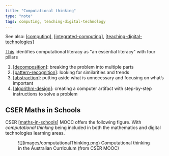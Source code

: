 ```yaml
---
title: "Computational thinking"
type: "note"
tags: computing, teaching-digital-technology
---
```


See also: [[computing]], [[integrated-computing]], [[teaching-digital-technologies]]

[This](https://www.fierceeducation.com/teaching-learning/teaching-computational-thinking-essential-future-college-students) identifies computational literacy as "an essential literacy" with four pillars 

1. [[decomposition]]: breaking the problem into multiple parts
2. [[pattern-recognition]]: looking for similarities and trends
3. [[abstraction]]: putting aside what is unnecessary and focusing on what’s important
4. [[algorithm-design]]: creating a computer artifact with step-by-step instructions to solve a problem

## CSER Maths in Schools

CSER [[maths-in-schools]] MOOC offers the following figure. With _computational thinking_ being included in both the mathematics and digital technologies learning areas.

<figure markdown>
![](images/computationalThinking.png)
<caption>Computational thinking in the Australian Curriculum (from CSER MOOC)</caption>
</figure>


[//begin]: # "Autogenerated link references for markdown compatibility"
[computing]: computing "Computing"
[integrated-computing]: integrated-computing "Integrated Computing"
[teaching-digital-technologies]: ..%2FTeaching%2FDigital_Technologies%2Fteaching-digital-technologies "Teaching Digital Technologies"
[decomposition]: decomposition "Decomposition"
[pattern-recognition]: pattern-recognition "pattern-recognition"
[abstraction]: abstraction "Abstraction"
[algorithm-design]: algorithm-design "Algorithm design"
[maths-in-schools]: ..%2FTeaching%2FMathematics%2Fmaths-in-schools "Maths in Schools Online: Year 7 - 10 course"
[//end]: # "Autogenerated link references"